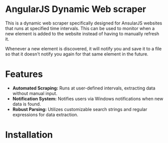 # AngularJS Dynamic Web scraper

This is a dynamic web scraper specifically designed for AnsularJS websites that runs at specified time intervals.
This can be used to monitor when a new element is added to the website instead of having to manually refresh it.

Whenever a new element is discovered, it will notify you and save it to a file so that it doesn't notify you again for that same element in the future.

# Features

- **Automated Scraping:** Runs at user-defined intervals, extracting data without manual input.
- **Notification System:** Notifies users via Windows notifications when new data is found.
- **Robust Parsing:** Utilizes customizable search strings and regular expressions for data extraction.

# Installation

